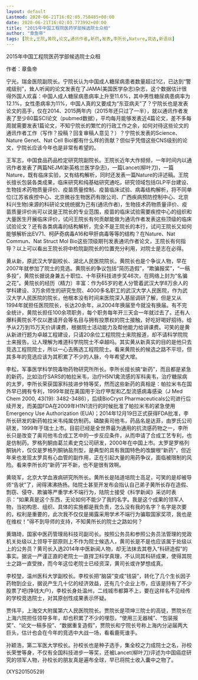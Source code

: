 ```yaml
---
layout: default
Lastmod: 2020-06-21T16:02:05.758485+00:00
date: 2020-06-21T16:02:03.773992+00:00
title: "2015年中国工程院医药学部候选院士众相"
author: "章鱼帝"
tags: [院士,王院,黄院,论文,通讯作者,新药,发表,李所长,Nature,竞选,新语丝]
---
```


2015年中国工程院医药学部候选院士众相

作者：章鱼帝

宁光，瑞金医院副院长。宁院长认为中国成人糖尿病患者数量超过1亿，已达到“警戒级别”，耸人听闻的论文发表在了JAMA(美国医学杂志)杂志，这个数据估计很得外国人欢喜：中国人成人糖尿病患病率上升至11.6%，其中男性糖尿病患病率为12.1%，女性患病率为11%，中国人真的又要成为“东亚病夫”了？宁院长也是发表论文的高手，仅在2014、2015两年内（2015年还只过了一半），就以通讯作者发表了至少80篇SCI论文（pubmed数据），平均每月能够发表近4篇论文，差不多每周就需要发表1篇论文，不知宁院长的繁忙的行政工作之余，如何对待这些论文的通讯作者工作（写作？投稿？回复审稿人意见？）？宁院长发表的Science、Nature Genet、Nat Cell Biol都有什么样的贡献？但似乎凭借这些CNS级别的论文，宁院长应该今年也是非常有希望的。

王军志，中国食品药品检定研究院副院长。王院长近年大作频频，一年时间内以通讯作者发表了两篇NEJM(新英格兰医学杂志)，一篇Lancet(柳叶刀)，一篇Nature，既有临床实验，又有结构解析，同时还发表一篇Nature的评述稿。王院长擅长包装各类成果，临床研究和纯基础研究通吃，研究领域包括GLP平台建设、生物技术药物质量评价、疫苗质量控制、疫苗临床试验、病毒结构解析，将不同单位(江苏省疾控中心、北京微谷生物医药有限公司、广西疾病预防控制中心、北京科兴生物)来源的科研论文统统据为己有(通讯作者)，生物技术药物质量评价、疫苗质量评价尚可以说是王院长的专业范围，疫苗的临床试验需要疾控中心的组织和大量医生开展临床评价，试问王院长有何贡献能做为通讯作者发表这些顶级的临床试验论文？还有各类病毒的结构解析，完全不是王院长的本行，试问王院长又如何能够解析出EV71、柯萨奇病毒A16和甲肝病毒等等的结构？在Nature、Nat Commun、Nat Struct Mol Bio这些顶级期刊发表通讯作者论文，王院长有何指导？以上可以看出王院长将中检院副院长的位置充分利用，对院士是志在必得。

黄从新，原武汉大学副校长、湖北人民医院院长。黄院长也是个争议人物，早在2007年就参加了院士的竞选。黄院长的争议包括“简历造假”，“欺骗报奖”，“一稿多投”，黄院长据说身兼五十职位、十年获科技进步奖46次，在网络上封为“名骗之花”。黄院长的经历（精力）丰富：作为65岁的老人分管着武汉大学8万余人的学科建设、3万余师生的研究生院、4000多名职工的武汉大学人民医院，作为武汉大学人民医院的院长，他根本没有时间来医院深入基层调研了解，但是又从1994年就担任医院院长，长达20余年，从2004年换届至今就没有换届。有不完全统计，黄院长担任100余项职务，每个职务每年开三天会一年就过去了。还有人爆料黄院长不仅以邀请开会等名目与拥有投票权的院士接触，好吃好喝好招待。给予从2万到15万天价讲课费，根据院士活动能力及帮他能力给讲课费。可笑的是黄从新进行题为卓越工程建设，只请20余位工程院院士来院报道，却不请科学院院士来报告。让人理解为难道科学院院士不卓越吗。其实黄从新真实的目的是他只去竞选工程院院士，所以一心去贿选工程院院士。看来黄院长的候选之路不平坦，但其多年的竞选应该为其积累了不少的人脉，今年希望大增。

李松，军事医学科学院毒物药物研究所所长。李所长擅长搞“新药”，而且都是紧急的新药，比如治疗SARS的帕拉米韦，治疗H5N1禽流感的军科奥韦，治疗糖尿病的太罗，李所长荣获国家科技进步特等奖，然而这些新药的真相是：帕拉米韦在国外早已拥有专利，1999年就在美国用于治疗甲型和乙型流感病毒感染（J Med Chem 2000, 43(19): 3482-3486），后续BioCryst Pharmaceuticals公司进行后续开发，而美国FDA在2009年H1N1流行的时候批准了帕拉米韦的紧急使用Emergency Use Authorization (EUA)；2014年12月19日正式获得FDA批准，李所长研发的新药帕拉米韦纯属仿制药。磷酸奥司他韦，药品名是达菲，由罗氏公司研发，1999年于瑞士上市。目前已经是全世界最为通用的抗流感药物之一，李所长只是改变了奥司他韦合成工艺中的一步反应条件，从而申请了合成工艺专利，也是仿制药。罗格列酮由葛兰素史克公司研发，2000年在中国上市。太罗是罗格列酮钠片，仅仅是罗格列酮钠盐剂型，是典型的具有我国特色的改酸根“新药”，但近年来也发现太罗具有心血管的副作用，正在引起大量的用药争议，面临被限制的风险。看来李所长的“新药”并不新，也不是很有效啊。

黄晓军，北京大学血液病研究所所长。黄所长是陆道培院士高足，可笑的是却被导师“告状”了，闹得沸沸扬扬。陆院士甚至开发布会指认自己弟子黄所长存在造假、剽窃、侵夺、欺骗等严重学术不端行为，陆院士接受《科学新闻》采访时表示：“如果真是这个东西，无论如何不能少了我的名字。我是这个成果的领军人物，当初构思、组织、具体的实施都是我负责，怎么没有我的名字？名字是次要的，权利是重要的，此次我不仅仅是揭露采用学术不端行为骗取国家奖项，我也是在维权！”得不到导师的支持，不知黄所长的院士之路如何？

黄璐琦，国家中医药管理局科技司副司长。按照公务员和参照公务员法管理的党政机关处级以上领导干部原则上不作为院士候选人，黄司长是不是也应该属于处级以上的公务员？黄司长入选2014年中医新闻人物，却无法抹去其卷入“科研造假”的事实。据说一严谨正直的老院士一直捍卫科学真理，不认同其科研成果，使得其院士之路一直受挫，而今年这位老院士已经资深，黄司长或许梦想成真。

李校堃，温州医科大学副校长。李校长把“脑袋”变成“钱袋”，转化了几个生长因子药物到企业，据说产生几十亿的经济效益，还有几个企业上市，应该是持有了不少股票了吧(挣钱大户)，李校长身处温州，二线城市都算不上，要在这样名不见经传的学校竞选院士，对其原创性成果表示怀疑。

贾伟平，上海交大附属第六人民医院院长。贾院长是项坤三院士的高徒，贾院长在上海六院担任领导多年，却也积累了不少的埋怨，“使用三无器械”、“包装报奖”、“论文一稿多投”、“数据重复造假”，贾院长和宁院长号称上海内分泌届两大巨头，估计也会在今年的竞选中大战一场，看看鹿死谁手。

孙颖浩，第二军医大学校长。孙校长也是种子选手，集全校之力成院士之名，孙校长荣誉等身，不仅有全国科技进步一等奖，还被Lancet(柳叶刀)评述为中国癌症研究的领军人物，孙校长的朋友真是遍布全球，早已将院士收入囊中之物了。

(XYS20150529)

